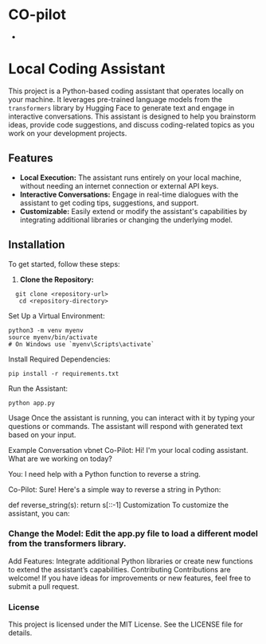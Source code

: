 # CO-pilot
-
# Local Coding Assistant

This project is a Python-based coding assistant that operates locally on your machine. It leverages pre-trained language models from the `transformers` library by Hugging Face to generate text and engage in interactive conversations. This assistant is designed to help you brainstorm ideas, provide code suggestions, and discuss coding-related topics as you work on your development projects.

## Features
- **Local Execution:** The assistant runs entirely on your local machine, without needing an internet connection or external API keys.
- **Interactive Conversations:** Engage in real-time dialogues with the assistant to get coding tips, suggestions, and support.
- **Customizable:** Easily extend or modify the assistant's capabilities by integrating additional libraries or changing the underlying model.

## Installation

To get started, follow these steps:

1. **Clone the Repository:**

```
  git clone <repository-url>
   cd <repository-directory>
```
 
Set Up a Virtual Environment:

```
python3 -m venv myenv
source myenv/bin/activate  
# On Windows use `myenv\Scripts\activate`
```

Install Required Dependencies:

```
pip install -r requirements.txt
```

Run the Assistant:

```
python app.py
```
Usage
Once the assistant is running, you can interact with it by typing your questions or commands. The assistant will respond with generated text based on your input.

Example Conversation
vbnet
Co-Pilot: Hi! I'm your local coding assistant. What are we working on today?

You: I need help with a Python function to reverse a string.

Co-Pilot: Sure! Here's a simple way to reverse a string in Python:

def reverse_string(s):
    return s[::-1]
Customization
To customize the assistant, you can:

### Change the Model: Edit the app.py file to load a different model from the transformers library.
Add Features: Integrate additional Python libraries or create new functions to extend the assistant’s capabilities.
Contributing
Contributions are welcome! If you have ideas for improvements or new features, feel free to submit a pull request.

### License
This project is licensed under the MIT License. See the LICENSE file for details.
